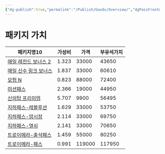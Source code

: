 ```yaml
---
{"dg-publish":true,"permalink":"/Publish/Goods/Overview/","dgPassFrontmatter":true}
---
```



# 패키지 가치
<div><table class="dataview table-view-table"><thead class="table-view-thead"><tr class="table-view-tr-header"><th class="table-view-th"><span>패키지명</span><span class="dataview small-text">10</span></th><th class="table-view-th"><span>가성비</span></th><th class="table-view-th"><span>가격</span></th><th class="table-view-th"><span>부유석가치</span></th></tr></thead><tbody class="table-view-tbody"><tr><td><span><a data-tooltip-position="top" aria-label="Publish/Goods/Package/매일 레전드 보너스 2.md" data-href="Publish/Goods/Package/매일 레전드 보너스 2.md" href="Publish/Goods/Package/매일 레전드 보너스 2.md" class="internal-link" target="_blank" rel="noopener">매일 레전드 보너스 2</a></span></td><td><span>1.323</span></td><td>33000</td><td>43650</td></tr><tr><td><span><a data-tooltip-position="top" aria-label="Publish/Goods/Package/매일 신수 링크 보너스.md" data-href="Publish/Goods/Package/매일 신수 링크 보너스.md" href="Publish/Goods/Package/매일 신수 링크 보너스.md" class="internal-link" target="_blank" rel="noopener">매일 신수 링크 보너스</a></span></td><td><span>1.837</span></td><td>33000</td><td>60610</td></tr><tr><td><span><a data-tooltip-position="top" aria-label="Publish/Goods/Package/모험 N.md" data-href="Publish/Goods/Package/모험 N.md" href="Publish/Goods/Package/모험 N.md" class="internal-link" target="_blank" rel="noopener">모험 N</a></span></td><td><span>0.823</span></td><td>88000</td><td>72400</td></tr><tr><td><span><a data-tooltip-position="top" aria-label="Publish/Goods/Package/미션패스.md" data-href="Publish/Goods/Package/미션패스.md" href="Publish/Goods/Package/미션패스.md" class="internal-link" target="_blank" rel="noopener">미션패스</a></span></td><td><span>2.366</span></td><td>19000</td><td>44950</td></tr><tr><td><span><a data-tooltip-position="top" aria-label="Publish/Goods/Package/신의탑 프리미엄.md" data-href="Publish/Goods/Package/신의탑 프리미엄.md" href="Publish/Goods/Package/신의탑 프리미엄.md" class="internal-link" target="_blank" rel="noopener">신의탑 프리미엄</a></span></td><td><span>5.707</span></td><td>9900</td><td>56495</td></tr><tr><td><span><a data-tooltip-position="top" aria-label="Publish/Goods/Package/지하패스-레볼루션.md" data-href="Publish/Goods/Package/지하패스-레볼루션.md" href="Publish/Goods/Package/지하패스-레볼루션.md" class="internal-link" target="_blank" rel="noopener">지하패스-레볼루션</a></span></td><td><span>1.629</span></td><td>33000</td><td>53750</td></tr><tr><td><span><a data-tooltip-position="top" aria-label="Publish/Goods/Package/지하패스-암시장.md" data-href="Publish/Goods/Package/지하패스-암시장.md" href="Publish/Goods/Package/지하패스-암시장.md" class="internal-link" target="_blank" rel="noopener">지하패스-암시장</a></span></td><td><span>2.114</span></td><td>33000</td><td>69750</td></tr><tr><td><span><a data-tooltip-position="top" aria-label="Publish/Goods/Package/지하패스-열쇠.md" data-href="Publish/Goods/Package/지하패스-열쇠.md" href="Publish/Goods/Package/지하패스-열쇠.md" class="internal-link" target="_blank" rel="noopener">지하패스-열쇠</a></span></td><td><span>2.141</span></td><td>33000</td><td>70650</td></tr><tr><td><span><a data-tooltip-position="top" aria-label="Publish/Goods/Package/트로이메라-출석패스.md" data-href="Publish/Goods/Package/트로이메라-출석패스.md" href="Publish/Goods/Package/트로이메라-출석패스.md" class="internal-link" target="_blank" rel="noopener">트로이메라-출석패스</a></span></td><td><span>1.459</span></td><td>55000</td><td>80250</td></tr><tr><td><span><a data-tooltip-position="top" aria-label="Publish/Goods/Package/트로이메라-패스.md" data-href="Publish/Goods/Package/트로이메라-패스.md" href="Publish/Goods/Package/트로이메라-패스.md" class="internal-link" target="_blank" rel="noopener">트로이메라-패스</a></span></td><td><span>0.991</span></td><td>119000</td><td>117950</td></tr></tbody></table></div>
